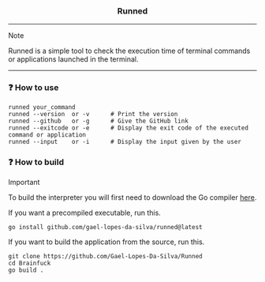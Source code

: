 <h3 align="center">
    Runned
</h3>

---

> [!NOTE]
> Runned is a simple tool to check the execution time of terminal commands or applications launched in the terminal.

---

### :question: How to use
~~~
runned your_command
runned --version  or -v      # Print the version
runned --github   or -g      # Give the GitHub link
runned --exitcode or -e      # Display the exit code of the executed command or application
runned --input    or -i      # Display the input given by the user
~~~

### :question: How to build
> [!IMPORTANT]
> To build the interpreter you will first need to download the Go compiler [here](https://go.dev/dl/).

If you want a precompiled executable, run this.
~~~console
go install github.com/gael-lopes-da-silva/runned@latest
~~~

If you want to build the application from the source, run this.
~~~console
git clone https://github.com/Gael-Lopes-Da-Silva/Runned
cd Brainfuck
go build .
~~~
